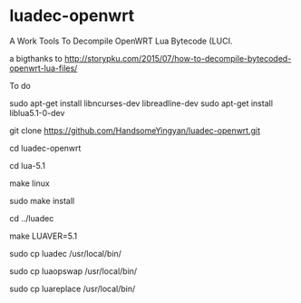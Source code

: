# luadec-openwrt
A Work Tools To Decompile OpenWRT Lua Bytecode (LUCI.

a bigthanks to http://storypku.com/2015/07/how-to-decompile-bytecoded-openwrt-lua-files/

To do
 
sudo apt-get install libncurses-dev libreadline-dev
sudo apt-get install liblua5.1-0-dev

 
git clone  https://github.com/HandsomeYingyan/luadec-openwrt.git 

cd luadec-openwrt
 
 
cd lua-5.1


make linux

sudo make install




cd ../luadec


make LUAVER=5.1


sudo cp luadec /usr/local/bin/


sudo cp luaopswap /usr/local/bin/



sudo cp luareplace /usr/local/bin/


 
 

